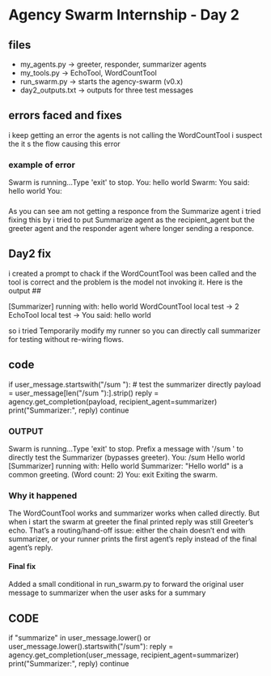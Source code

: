 # Agency Swarm Internship - Day 2

## files
- my_agents.py -> greeter, responder, summarizer agents
- my_tools.py -> EchoTool, WordCountTool
- run_swarm.py -> starts the agency-swarm (v0.x)
- day2_outputs.txt -> outputs for three test messages

## errors faced and fixes

i keep getting an error the agents is not calling the WordCountTool i suspect the it s the flow causing this error 

### example of error
Swarm is running...Type 'exit' to stop.
You: hello world
Swarm: You said: hello world
You: 
###
As you can see am not getting a responce from the Summarize agent i tried fixing this by i tried to put Summarize agent as the recipient_agent but the greeter agent and the responder agent where longer sending a responce.

###

## Day2 fix 
i created a prompt to chack if the WordCountTool was been called and the tool is correct and the problem is the model not invoking it.
Here is the output ##

[Summarizer] running with: hello world
WordCountTool local test -> 2
EchoTool local test -> You said: hello world

so i tried Temporarily modify my runner so you can directly call summarizer for testing without re-wiring flows.
 ## code 
  if user_message.startswith("/sum "):
        # test the summarizer directly
        payload = user_message[len("/sum "):].strip()
        reply = agency.get_completion(payload, recipient_agent=summarizer)
        print("Summarizer:", reply)
        continue
### OUTPUT
Swarm is running...Type 'exit' to stop.
Prefix a message with '/sum ' to directly test the Summarizer (bypasses greeter).
You: /sum Hello world
[Summarizer] running with: Hello world
Summarizer: "Hello world" is a common greeting. (Word count: 2)
You: exit
Exiting the swarm.

### Why it happened 
The WordCountTool works and summarizer works when called directly.
But when i start the swarm at greeter the final printed reply was still Greeter’s echo. 
That’s a routing/hand-off issue: either the chain doesn’t end with summarizer, or your runner prints the first agent’s reply instead of the final agent’s reply.

#### Final fix 
Added a small conditional in run_swarm.py to forward the original user message to summarizer when the user asks for a summary
## CODE
 if "summarize" in user_message.lower() or user_message.lower().startswith("/sum"):
        reply = agency.get_completion(user_message, recipient_agent=summarizer)
        print("Summarizer:", reply)
        continue